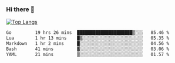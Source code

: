 ### Hi there 👋

<!--
**3Xpl0it3r/3Xpl0it3r** is a ✨ _special_ ✨ repository because its `README.md` (this file) appears on your GitHub profile.

Here are some ideas to get you started:

- 🔭 I’m currently working on ...
- 🌱 I’m currently learning ...
- 👯 I’m looking to collaborate on ...
- 🤔 I’m looking for help with ...
- 💬 Ask me about ...
- 📫 How to reach me: ...
- 😄 Pronouns: ...
- ⚡ Fun fact: ...
-->


[![Top Langs](https://github-readme-stats.vercel.app/api/top-langs/?username=3Xpl0it3r&layout=compact)](https://github.com/3Xpl0it3r/3Xpl0it3r)

<!--START_SECTION:waka-->

```txt
Go         19 hrs 26 mins  █████████████████████▒░░░   85.46 %
Lua        1 hr 13 mins    █▒░░░░░░░░░░░░░░░░░░░░░░░   05.35 %
Markdown   1 hr 2 mins     █░░░░░░░░░░░░░░░░░░░░░░░░   04.56 %
Bash       41 mins         ▓░░░░░░░░░░░░░░░░░░░░░░░░   03.06 %
YAML       21 mins         ▒░░░░░░░░░░░░░░░░░░░░░░░░   01.57 %
```

<!--END_SECTION:waka-->

